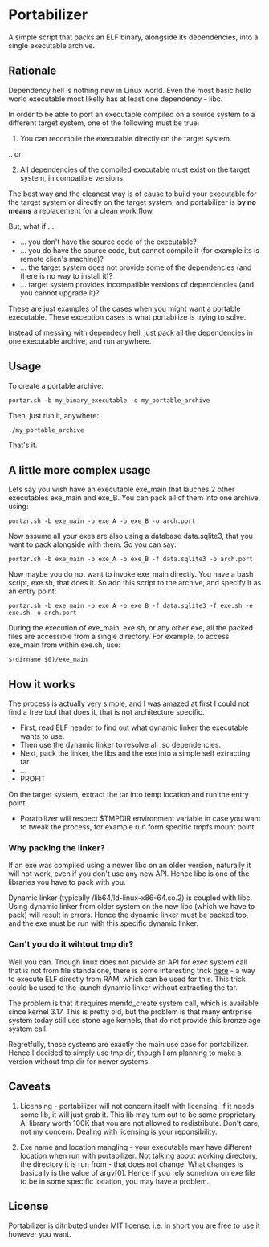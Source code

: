 # Portabilizer

A simple script that packs an ELF binary, alongside its dependencies, into a single executable archive.

## Rationale

Dependency hell is nothing new in Linux world. Even the most basic hello world executable most likelly has at least one dependency - libc.

In order to be able to port an executable compiled on a source system to a different target system, one of the following must be true:

1. You can recompile the executable directly on the target system.

.. or

2. All dependencies of the compiled executable must exist on the target system, in compatible versions.

The best way and the cleanest way is of cause to build your executable for the target system or directly on the target system, and portabilizer is **by no means** a replacement for a clean work flow.

But, what if ...

* ... you don't have the source code of the executable?
* ... you do have the source code, but cannot compile it (for example its is remote clien's machine)?
* ... the target system does not provide some of the dependencies (and there is no way to install it)?
* ... target system provides incompatible versions of dependencies (and you cannot upgrade it)?

These are just examples of the cases when you might want a portable executable. These exception cases is what portabilize is trying to solve.

Instead of messing with dependecy hell, just pack all the dependencies in one executable archive, and run anywhere.

## Usage

To create a portable archive:

    portzr.sh -b my_binary_executable -o my_portable_archive

Then, just run it, anywhere:
    
    ./my_portable_archive
    
That's it.

## A little more complex usage

Lets say you wish have an executable exe_main that lauches 2 other executables exe_main and exe_B. You can pack all of them into one archive, using:

    portzr.sh -b exe_main -b exe_A -b exe_B -o arch.port
    
Now assume all your exes are also using a database data.sqlite3, that you want to pack alongside with them. So you can say:

    portzr.sh -b exe_main -b exe_A -b exe_B -f data.sqlite3 -o arch.port
    
Now maybe you do not want to invoke exe_main directly. You have a bash script, exe.sh, that does it. So add this script to the archive, and specify it as an entry point:

    portzr.sh -b exe_main -b exe_A -b exe_B -f data.sqlite3 -f exe.sh -e exe.sh -o arch.port
    
During the execution of exe_main, exe.sh, or any other exe, all the packed files are accessible from a single directory. For example, to access exe_main from within exe.sh, use:

    $(dirname $0)/exe_main

## How it works

The process is actually very simple, and I was amazed at first I could not find a free tool that does it, that is not architecture specific.

* First, read ELF header to find out what dynamic linker the executable wants to use.
* Then use the dynamic linker to resolve all .so dependencies.
* Next, pack the linker, the libs and the exe into a simple self extracting tar.
* ...
* PROFIT

On the target system, extract the tar into temp location and run the entry point.

* Poratbilizer will respect $TMPDIR environment variable in case you want to tweak the process, for example run form specific tmpfs mount point.

### Why packing the linker?

If an exe was compiled using a newer libc on an older version, naturally it will not work, even if you don't use any new API. Hence libc is one of the libraries you have to pack with you.

Dynamic linker (typically /lib64/ld-linux-x86-64.so.2) is coupled with libc. Using dynamic linker from older system on the new libc (which we have to pack) will result in errors. Hence the dynamic linker must be packed too, and the exe must be run with this specific dynamic linker.

### Can't you do it wihtout tmp dir?

Well you can. Though linux does not provide an API for exec system call that is not from file standalone, there is some interesting trick [here](https://magisterquis.github.io/2018/03/31/in-memory-only-elf-execution.html) - a way to execute ELF directly from RAM, which can be used for this. This trick could be used to the launch dynamic linker without extracting the tar.

The problem is that it requires memfd_create system call, which is available since kernel 3.17. This is pretty old, but the problem is that many entrprise system today still use stone age kernels, that do not provide this bronze age system call.

Regretfully, these systems are exactly the main use case for portabilizer. Hence I decided to simply use tmp dir, though I am planning to make a version without tmp dir for newer systems.

## Caveats

1. Licensing - portabilizer will not concern itself with licensing. If it needs some lib, it will just grab it. This lib may turn out to be some proprietary AI library worth 100K that you are not allowed to redistribute. Don't care, not my concern. Dealing with licensing is your reponsibility.

2. Exe name and location mangling - your executable may have different location when run with portabilizer. Not talking about working directory, the directory it is run from - that does not change. What changes is basically is the value of argv[0]. Hence if you rely somehow on exe file to be in some specific location, you may have a problem.

## License

Portabilizer is ditributed under MIT license, i.e. in short you are free to use it however you want.
